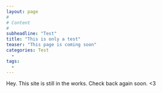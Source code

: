 ```yaml
---
layout: page
#
# Content
#
subheadline: "Test"
title: "This is only a test"
teaser: "This page is coming soon"
categories: Test
  - 
tags:
  - 
---
```





 [1]: #
 [2]: #
 [3]: #
 [4]: #
 [5]: #
 [6]: #
 [7]: #
 [8]: #
 [9]: #
 [10]: #
 
 Hey. This site is still in the works. Check back again soon. <3
